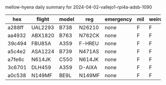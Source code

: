 mellow-hyena daily summary for 2024-04-02-vallejo1-rpi4a-adsb-1090

|hex|flight|model|reg|emergency|mil|weirdo|
|--|--|--|--|--|--|--|
|a288ff|UAL2293|B738|N26210|none|F|F|
|aa4932|ABX1820|B763|N762CK|none|F|F|
|39c494|FBU85A|A359|F-HREU|none|F|F|
|a5c4e2|ASA1224|B739|N471AS|none|F|F|
|a7fe6c|N614JK|C550|N614JK|none|F|F|
|3c6701|DLH459|A359|D-AIXA|none|F|F|
|a0c538|N149MF|BE9L|N149MF|none|F|F|
